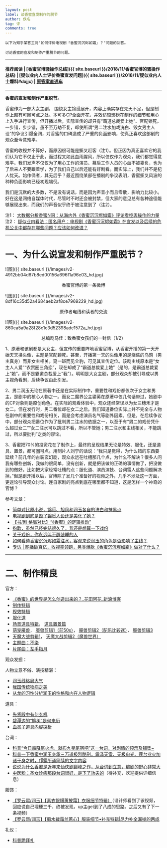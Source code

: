 ```yaml
---
layout: post
label: 谈香蜜宣发制作的脱节
author: 佚名
tag: 评
comments: true
---
```


    以下为知乎某答主对"如何评价电视剧「香蜜沉沉烬如霜」？"问题的回答。
    
    讨论香蜜的宣发和制作严重脱节的问题。
    
---

#### 推荐阅读 \| [香蜜官博骚操作总结]({{ site.baseurl }}/2018/11/香蜜官博的骚操作总结) \| [疑似业内人士评价香蜜宣发问题]({{ site.baseurl }}/2018/11/疑似业内人士爆料#dxjjc) \| <a target="_blank" href="https://www.zhihu.com/question/268699040/answer/543817072">原答案直通车</a>

---


__香蜜的宣发和制作严重脱节。__

香蜜作为一部大女主剧， 围绕女主锦觅展开，内容上确实存在先天不足，但是制作上颇有可圈可点之处。本可多CP全面开花，并效仿琅琊榜在制作的细节和用心上入手进行宣传，但开播以后，实际宣传的却只有“霸道总裁爱上她”、官配锁死。一步错，步步错，虽不至万劫不复，却使所谓“男二注水加戏洗白、毁女男主人设”的争议引爆全网，对香蜜的口碑造成了严重的负面影响，使真正喜欢这部剧的观众至今意难平。  

香蜜的收视并不算好，而原因很可能是撕叉赶客（注1）。但正因为真正喜欢它的我们认为它不仅止于此，而过程又如此血雨腥风，所以仅仅作为观众，我们都觉得意难平。我们发声不仅仅为了用心工作的演员、幕后工作人员的心血不被辜负，也为了后来人不要跟着学，为了我们自己以后还能有好剧看。而实际上，我们并不是杞人忧天。始作俑者，其无后乎？最近围绕某部在播剧的争议表明，香蜜撕叉风波的种种负面影响已经初现端倪。    

我们是沉默的大多数，不是没有说话，而是因为声音小而且零散，影响力比较小。好在这是网络自媒体时代，尽管时不时还会被封禁，但大家的意见总有各种途径能够展现出来，而我们的声音似乎终于被注意到了（注2）。

注1： [大数据分析香蜜N问：从海内外《香蜜沉沉烬如霜》评论看控舆操作的力量](https://liujiediyimeinan.github.io/shaobingpu/2018/11/%E5%A4%A7%E6%95%B0%E6%8D%AE%E5%88%86%E6%9E%90%E9%A6%99%E8%9C%9CN%E9%97%AE)  
注2： [疑似业内看法：匿名用户：电视剧《香蜜沉沉烬如霜》在宣发以及后续的危机公关中都存在哪些问题？应该如何改进？](https://www.zhihu.com/question/304408052/answer/543758911)

---

# 一、为什么说宣发和制作严重脱节？

![图]({{ site.baseurl }}/images/v2-4912bb04d67b8ed00156a696f1a96e03_hd.jpg)
<center>香蜜官博的第一条微博</center>

![图]({{ site.baseurl }}/images/v2-8df16c35d52a4684aeb2af8ce7969229_hd.jpg)
<center>原作者电线和读者的交流</center>

![图]({{ site.baseurl }}/images/v2-860ca5a9a28f28c1e3d52398ade1572a_hd.jpg)
<center>总编剧马佳：致香蜜女孩们的一封信（1/2）</center> 

1、原著和该剧都是大女主，但宣传的重要阵地香蜜官博，从香蜜开播的第一天开始天天换头像，主题是官配锁死。甚至，开播第一天的头像用的是烧焦的乌鸦（男主真身）而非女主相关。窥一斑而见全豹，可见其宣传定位。该剧主线原本是“女主人人爱”“农贸圈三角恋”，现在却成了“霸道总裁爱上她”（是的，是霸道总裁爱上“她”，而不是霸道总裁爱上“我”）。明明是大女主剧，部分观众却被引导成以男主视角看剧，后续争议由此引发。   

2、男二润玉无论在原著中还是在实际制作中，重要性和戏份都仅次于女主和男主，是剧中的核心人物之一。而女二魔界公主鎏英在原著中仅几句话带过，她剧中的CP对象则是原创角色。在实际的观看体验中，观众还经常误以为女三穗禾才是女二。但在发行时，男二番位却在女二之后。我们知道番位实际上并不完全与人物在剧中的重要性和戏份相关，而是会考虑演员名气等剧外因素。但是，在后续争议中，部分观众把番位作为了批判男二注水的依据之一，以至于有“男二的戏份凭什么超过女二”“女二注水可以跳过不看，所以不管她；男二注水和主线相关，不能跳过，所以要批判”之类的谬论。       

3、香蜜把70%的投资花在了制作上，最终的呈现结果无论是特效、服化，还是道具、置景，都可圈可点。用制片人刘宁的话说：“我只是觉得，为什么错的东西要延续？前几年的古装玄幻剧，观众永远在吐槽那几个点，为什么不解决？很多人问我有哪些创新，我做的很简单，没有创新，就是把该做的正确的事情做了，把没做到的做好。比如把大家经常吐槽的点：服化道、演员演技、台词雷人这些问题解决掉。”但是剧开播以后，官博除了发几个准备好的视频之外，几乎不涉及这一方面，更遑论引导观众讨论。连自家剧的亮点到底在哪里都不知道，这是怎样一个神奇的官博？

参考文章：

+ [简单对比原小说，锦觅、旭凤和润玉各自的洗白和抹黑点](https://movie.douban.com/subject/26920281/discussion/615859707/)
+ [电视剧到底是毁了锦觅人设还是美化了她？](https://movie.douban.com/subject/26920281/discussion/615891075/)
+ [【书/剧 格局对比】“《香蜜》的逻辑推动”](https://movie.douban.com/subject/26920281/discussion/615793736/)
+ [抱歉，虽然已经完结很久了，我还是想算一下戏份](https://www.douban.com/group/topic/126469080/)
+ [关于戏份，你永远叫不醒装睡的人](https://www.douban.com/group/topic/128930868/)
+ [如何看待香蜜沉沉烬如霜注水，客观来说润玉的角色是否影响了主线？](https://www.zhihu.com/question/294879340)
+ [专访 \| 网播破百亿，收视率领跑，另类爆款《香蜜沉沉烬如霜》做对了什么？](https://mp.weixin.qq.com/s/u3l42Vfph2RSrpVhf9j8Rg)

---

# 二、制作精良

官方：
+ [《香蜜》的世界是怎么创造出来的？_花田阿花_新浪博客](https://link.zhihu.com/?target=http%3A//blog.sina.com.cn/s/blog_4a83b4520102xvfo.html)
+ [制作特辑](https://weibo.com/tv/v/GpHhmo9i7%3Ffid%3D1034%3A4260963919274408)
+ [视效特辑](https://weibo.com/tv/v/GxLisfkWx%3Ffid%3D1034%3A4280464694041990)
+ [服化道](https://v.qq.com/x/cover/1w8ay4n8vohy3yx/e00278zsjrr.html)
+ [场景道具特辑](https://weibo.com/tv/v/GqBQlah8f%3Ffid%3D1034%3A4263128096003533)， [道具置景篇](https://weibo.com/tv/v/FcVxzam6q%3Ffid%3D1034%3A48321320b3a81a76491855911c4b9fc1)
+ [萌宠魇兽](https://weibo.com/1250145362/H3QDZ2ON5)， [魇兽剪辑1（前50s）](https://www.bilibili.com/video/av36764239)， [魇兽剪辑2（配乐比较迷）](https://www.bilibili.com/video/av29168054)， [魇兽剪辑3](https://www.bilibili.com/video/av35925342)
+ [天魔大战剪辑1](https://www.bilibili.com/video/av31240859)， [天魔大战剪辑2（魔兽世界）](https://www.bilibili.com/video/av31112839)
+ [主题曲：不染](https://www.bilibili.com/video/av19705172)
+ [片尾曲：左手指月](https://www.bilibili.com/video/av27600002)

观众发掘：

人物立意不俗、演技精湛：
+ [润玉线格局大气](https://weibo.com/1282283392/GxQnUBgRe)
+ [我国传统物病之美](https://m.weibo.cn/status/4286041974085326)
+ [从龙的习性分析润玉的性格和内在人物逻辑](https://m.weibo.cn/status/4286837189174603)

道具：
+ [先贤殿中有何玄机](https://weibo.com/1282283392/GExiRBhXz)
+ [碧潭边的“柳树”是何来历](https://weibo.com/1282386351/GFepe8zVk)
+ [血灵子道具内容探析](https://m.weibo.cn/status/4295134672177018)

台词：
+ [科普“今日霜降尾火虎，就布九星尾宿吧”这一台词，对剧情的预示及铺垫~](https://m.weibo.cn/detail/4295483922837865)
+ [科普一下香蜜中润玉身承三万道极烈酷刑，震泽天雷、无极电光、莲台业火加诸于身之时，邝露所诵简牍的文字内容](https://weibo.com/1282283392/GDWJktxY0)
+ [说说为什么香蜜是近年来仙侠剧巅峰之作，从台词到立意，编剧的野心非常大](https://www.douban.com/group/topic/125024167/)
+ [中医粉：圣女诊病那段台词很好，是下了功夫的](#)（待补充，欢迎提供详细信息）

服饰：
+ [【罗云熙/润玉】【素衣银襮蕙披霜】衣服细节特辑）](https://www.bilibili.com/video/av34481728)（设计师看到了该视频，回应说自己埋梗三千，终被发现，up主get到了八成的思路。之后又有了下一条视频）
+ [【罗云熙/润玉】【翦水裁霜兰蕙心】服装细节•补充特辑\|尽力补全漏掉的两成](https://www.bilibili.com/video/av35800021)  

礼仪：
+ [科普跪拜礼](https://www.weibo.com/1253633815/H5f9HzOxp)